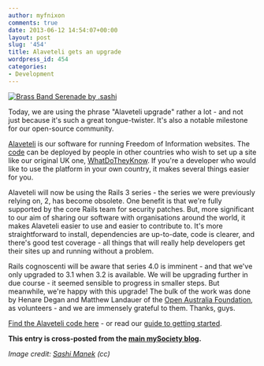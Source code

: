 ```yaml
---
author: myfnixon
comments: true
date: 2013-06-12 14:54:07+00:00
layout: post
slug: '454'
title: Alaveteli gets an upgrade
wordpress_id: 454
categories:
- Development
---
```


[![Brass Band Serenade by .sashi](http://blogs.mysociety.org/mysociety/files/2013/06/2319053387_eb231d4a60_z.jpg)](http://www.flickr.com/photos/sashimanek/2319053387/)

Today, we are using the phrase "Alaveteli upgrade" rather a lot - and not just because it's such a great tongue-twister. It's also a notable milestone for our open-source community.

[Alaveteli](http://www.alaveteli.org/) is our software for running Freedom of Information websites. The [code](https://github.com/mysociety/alaveteli/) can be deployed by people in other countries who wish to set up a site like our original UK one, [WhatDoTheyKnow](http://www.whatdotheyknow.com). If you're a developer who would like to use the platform in your own country, it makes several things easier for you.

Alaveteli will now be using the Rails 3 series - the series we were previously relying on, 2, has become obsolete. One benefit is that we're fully supported by the core Rails team for security patches. But, more significant to our aim of sharing our software with organisations around the world, it makes Alaveteli easier to use and easier to contribute to. It's more straightforward to install, dependencies are up-to-date, code is clearer, and there's good test coverage - all things that will really help developers get their sites up and running without a problem.

Rails cognoscenti will be aware that series 4.0 is imminent - and that we've only upgraded to 3.1 when 3.2 is available. We will be upgrading further in due course - it seemed sensible to progress in smaller steps. But meanwhile, we're happy with this upgrade! The bulk of the work was done by Henare Degan and Matthew Landauer of the [Open Australia Foundation](http://www.openaustraliafoundation.org.au/), as volunteers - and we are immensely grateful to them. Thanks, guys.

[Find the Alaveteli code here](https://github.com/mysociety/alaveteli/) - or read our [guide to getting started](/getting_started).

**This entry is cross-posted from the [main mySociety blog](http://www.mysociety.org/2013/06/04/alaveteli-gets-an-upgrade/).**

_Image credit: [Sashi Manek](http://www.flickr.com/photos/sashimanek/2319053387/) (cc)_
